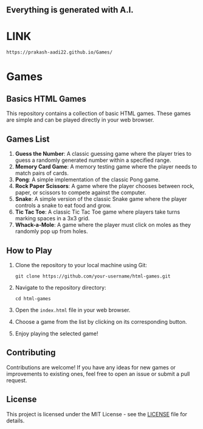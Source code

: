 ## Everything is generated with A.I.

# LINK
```
https://prakash-aadi22.github.io/Games/
```

# Games
## Basics HTML Games

This repository contains a collection of basic HTML games. These games are simple and can be played directly in your web browser.

## Games List

1. **Guess the Number**: A classic guessing game where the player tries to guess a randomly generated number within a specified range.
2. **Memory Card Game**: A memory testing game where the player needs to match pairs of cards.
3. **Pong**: A simple implementation of the classic Pong game.
4. **Rock Paper Scissors**: A game where the player chooses between rock, paper, or scissors to compete against the computer.
5. **Snake**: A simple version of the classic Snake game where the player controls a snake to eat food and grow.
6. **Tic Tac Toe**: A classic Tic Tac Toe game where players take turns marking spaces in a 3x3 grid.
7. **Whack-a-Mole**: A game where the player must click on moles as they randomly pop up from holes.

## How to Play

1. Clone the repository to your local machine using Git:

    ```
    git clone https://github.com/your-username/html-games.git
    ```

2. Navigate to the repository directory:

    ```
    cd html-games
    ```

3. Open the `index.html` file in your web browser.

4. Choose a game from the list by clicking on its corresponding button.

5. Enjoy playing the selected game!

## Contributing

Contributions are welcome! If you have any ideas for new games or improvements to existing ones, feel free to open an issue or submit a pull request.

## License

This project is licensed under the MIT License - see the [LICENSE](LICENSE) file for details.
